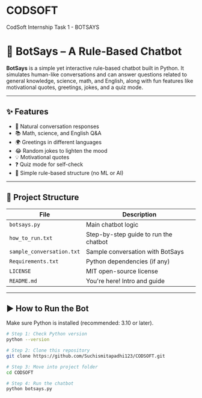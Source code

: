 # CODSOFT
CodSoft Internship Task 1 - BOTSAYS
# 🤖 BotSays – A Rule-Based Chatbot

**BotSays** is a simple yet interactive rule-based chatbot built in Python. It simulates human-like conversations and can answer questions related to general knowledge, science, math, and English, along with fun features like motivational quotes, greetings, jokes, and a quiz mode.

---

## ✨ Features

- 🧠 Natural conversation responses
- 📚 Math, science, and English Q&A
- 🌍 Greetings in different languages
- 😂 Random jokes to lighten the mood
- 💡 Motivational quotes
- ❓ Quiz mode for self-check
- 📄 Simple rule-based structure (no ML or AI)

---

## 📂 Project Structure

| File | Description |
|------|-------------|
| `botsays.py` | Main chatbot logic |
| `how_to_run.txt` | Step-by-step guide to run the chatbot |
| `sample_conversation.txt` | Sample conversation with BotSays |
| `Requirements.txt` | Python dependencies (if any) |
| `LICENSE` | MIT open-source license |
| `README.md` | You're here! Intro and guide |

---

## ▶️ How to Run the Bot

Make sure Python is installed (recommended: 3.10 or later).

```bash
# Step 1: Check Python version
python --version

# Step 2: Clone this repository
git clone https://github.com/Suchismitapadhi123/CODSOFT.git

# Step 3: Move into project folder
cd CODSOFT

# Step 4: Run the chatbot
python botsays.py

